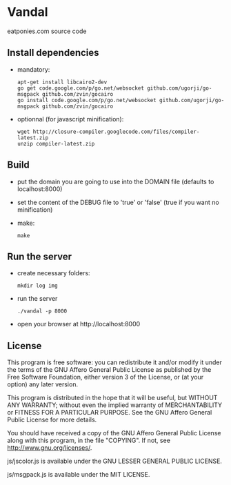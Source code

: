 Vandal
======

eatponies.com source code

Install dependencies
--------------------

 * mandatory:

    ```shell
    apt-get install libcairo2-dev
    go get code.google.com/p/go.net/websocket github.com/ugorji/go-msgpack github.com/zvin/gocairo
    go install code.google.com/p/go.net/websocket github.com/ugorji/go-msgpack github.com/zvin/gocairo
    ```

 * optionnal (for javascript minification):

    ```shell
    wget http://closure-compiler.googlecode.com/files/compiler-latest.zip
    unzip compiler-latest.zip
    ```

Build
-----

 * put the domain you are going to use into the DOMAIN file (defaults to localhost:8000)

 * set the content of the DEBUG file to 'true' or 'false' (true if you want no minification)

 * make:

    ```shell
    make
    ```

Run the server
--------------

 * create necessary folders:

    ```shell
    mkdir log img
    ```

 * run the server

    ```shell
    ./vandal -p 8000
    ```

 * open your browser at http://localhost:8000

License
-------

This program is free software: you can redistribute it and/or modify
it under the terms of the GNU Affero General Public License as
published by the Free Software Foundation, either version 3 of the
License, or (at your option) any later version.

This program is distributed in the hope that it will be useful, but
WITHOUT ANY WARRANTY; without even the implied warranty of
MERCHANTABILITY or FITNESS FOR A PARTICULAR PURPOSE.  See the GNU
Affero General Public License for more details.

You should have received a copy of the GNU Affero General Public
License along with this program, in the file "COPYING".  If not, see
<http://www.gnu.org/licenses/>.

js/jscolor.js is available under the GNU LESSER GENERAL PUBLIC LICENSE.

js/msgpack.js is available under the MIT LICENSE.
